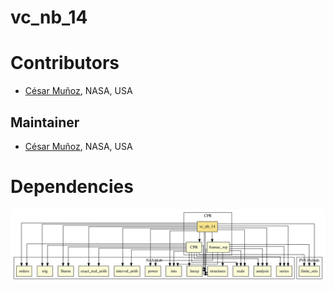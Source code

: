 # vc_nb_14

# Contributors
* [César Muñoz](http://shemesh.larc.nasa.gov/people/cam), NASA, USA

## Maintainer
* [César Muñoz](http://shemesh.larc.nasa.gov/people/cam), NASA, USA

# Dependencies

![dependency graph](./vc_nb_14.svg "Dependency Graph")